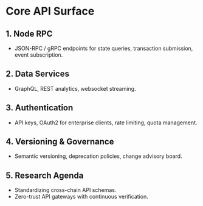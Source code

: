 # Core API Surface

## 1. Node RPC
- JSON-RPC / gRPC endpoints for state queries, transaction submission, event subscription.

## 2. Data Services
- GraphQL, REST analytics, websocket streaming.

## 3. Authentication
- API keys, OAuth2 for enterprise clients, rate limiting, quota management.

## 4. Versioning & Governance
- Semantic versioning, deprecation policies, change advisory board.

## 5. Research Agenda
- Standardizing cross-chain API schemas.
- Zero-trust API gateways with continuous verification.
